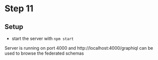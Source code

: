 # Step 11

## Setup

- start the server with `npm start`

Server is running on port 4000 and http://localhost:4000/graphiql can be used to browse the federated schemas
